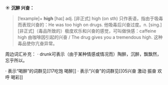 ☀ <span class="category">**沉醉 兴奋：**</span>
>[!example]+ <span class="vocabulary">**high**</span> [haɪ] 
> <span class="definition">adj. [非正式] high (on sth) 只作表语，指由于吸毒而表现兴奋的：</span>He was too high on drugs. 他吸毒后兴奋过度。<span class="definition">n. [sing.] [非正式]（毒品所致的）极度欢乐和兴奋的感觉，可叫做快感：</span>caffeine high 由咖啡因引起的兴奋 / The drug gives you a tremendous high. 这种毒品使你亢奋异常。

周边词汇补充：
· drunk可表示（由于某种情感或情况而）陶醉，沉醉，飘飘然，忘乎所以。

· 表示“喝醉”的词群见[[17吃饱 喝醉]]
· 表示“兴奋”的词群见[[05兴奋 激动 振奋 欢呼 喝彩]]
